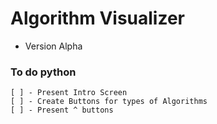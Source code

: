 # Algorithm Visualizer

- Version Alpha

### To do python

    [ ] - Present Intro Screen
    [ ] - Create Buttons for types of Algorithms
    [ ] - Present ^ buttons

